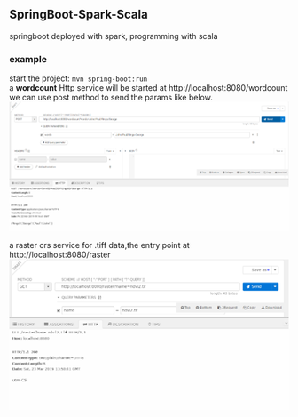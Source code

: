## SpringBoot-Spark-Scala  
springboot deployed with spark, programming with scala  

### example  
start the project: `mvn spring-boot:run`  
a **wordcount** Http service will be started at http://localhost:8080/wordcount  
we can use post method to send the params like below.
![image](https://github.com/120534/springboot-spark-scala/blob/master/request%26response.png)  


a raster crs service for .tiff data,the entry point at http://localhost:8080/raster
![image](https://github.com/120534/springboot-spark-scala/blob/master/request%26rasterinfo.png)
